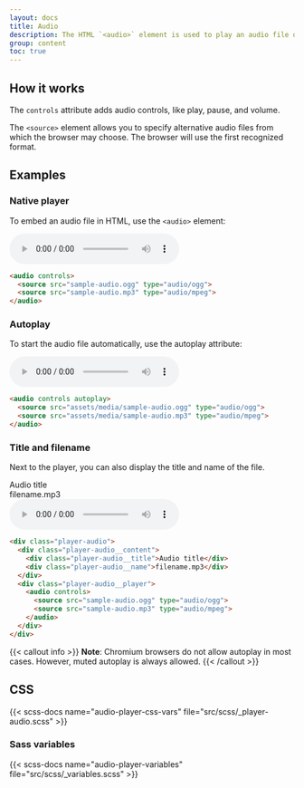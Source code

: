 ```yaml
---
layout: docs
title: Audio
description: The HTML `<audio>` element is used to play an audio file on a web page.
group: content
toc: true
---
```


## How it works

The `controls` attribute adds audio controls, like play, pause, and volume.

The `<source>` element allows you to specify alternative audio files from which the browser may choose.
The browser will use the first recognized format.

## Examples

### Native player

To embed an audio file in HTML, use the `<audio>` element:

<div class="bd-example">
  <audio controls>
    <source src="assets/media/sample-audio.ogg" type="audio/ogg">
    <source src="assets/media/sample-audio.mp3" type="audio/mpeg">
  </audio>
</div>

```html
<audio controls>
  <source src="sample-audio.ogg" type="audio/ogg">
  <source src="sample-audio.mp3" type="audio/mpeg">
</audio>
```

### Autoplay

To start the audio file automatically, use the autoplay attribute:

<div class="bd-example">
  <audio controls autoplay>
    <source src="assets/media/sample-audio.ogg" type="audio/ogg">
    <source src="assets/media/sample-audio.mp3" type="audio/mpeg">
  </audio>
</div>

```html
<audio controls autoplay>
  <source src="assets/media/sample-audio.ogg" type="audio/ogg">
  <source src="assets/media/sample-audio.mp3" type="audio/mpeg">
</audio>
```

### Title and filename

Next to the player, you can also display the title and name of the file.

<div class="bd-example">
  <div class="player-audio">
    <div class="player-audio__content">
      <div class="player-audio__title">Audio title</div>
      <div class="player-audio__name">filename.mp3</div>
    </div>
    <div class="player-audio__player">
      <audio controls>
        <source src="assets/media/sample-audio.ogg" type="audio/ogg">
        <source src="assets/media/sample-audio.mp3" type="audio/mpeg">
      </audio>
    </div>
  </div>
</div>

```html
<div class="player-audio">
  <div class="player-audio__content">
    <div class="player-audio__title">Audio title</div>
    <div class="player-audio__name">filename.mp3</div>
  </div>
  <div class="player-audio__player">
    <audio controls>
      <source src="sample-audio.ogg" type="audio/ogg">
      <source src="sample-audio.mp3" type="audio/mpeg">
    </audio>
  </div>
</div>
```

{{< callout info >}}
**Note**: Chromium browsers do not allow autoplay in most cases. However, muted autoplay is always allowed.
{{< /callout >}}

## CSS

{{< scss-docs name="audio-player-css-vars" file="src/scss/_player-audio.scss" >}}

### Sass variables

{{< scss-docs name="audio-player-variables" file="src/scss/_variables.scss" >}}
